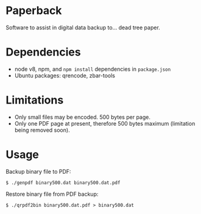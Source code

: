 
# Paperback

Software to assist in digital data backup to... dead tree paper.

# Dependencies

* node v8, npm, and `npm install` dependencies in `package.json`
* Ubuntu packages:  qrencode, zbar-tools

# Limitations

* Only small files may be encoded.   500 bytes per page.
* Only one PDF page at present, therefore 500 bytes maximum (limitation being removed soon).

# Usage

Backup binary file to PDF:
```
$ ./genpdf binary500.dat binary500.dat.pdf
```

Restore binary file from PDF backup:
```
$ ./qrpdf2bin binary500.dat.pdf > binary500.dat
```

